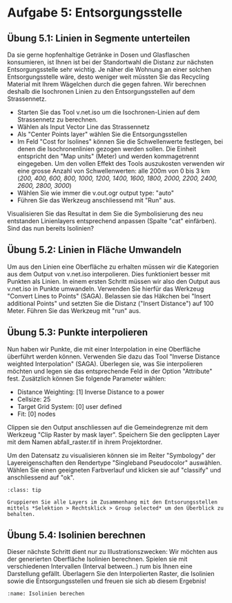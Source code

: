 # Aufgabe 5: Entsorgungsstelle

## Übung 5.1: Linien in Segmente unterteilen

Da sie gerne hopfenhaltige Getränke in Dosen und Glasflaschen konsumieren, ist Ihnen ist bei der Standortwahl die Distanz zur nächsten Entsorgungsstelle sehr wichtig. Je näher die Wohnung an einer solchen Entsorgungsstelle wäre, desto weniger weit müssten Sie das Recycling Material mit Ihrem Wägelchen durch die gegen fahren. Wir berechnen deshalb die Isochronen Linien zu den Entsorgungsstellen auf dem Strassennetz.

- Starten Sie das Tool v.net.iso um die Isochronen-Linien auf dem Strassennetz zu berechnen.
- Wählen als Input Vector Line das Strassennetz
- Als "Center Points layer" wählen Sie die Entsorgungsstellen
- Im Feld "Cost for Isolines" können Sie die Schwellenwerte festlegen, bei denen die Isochronenlinien gezogen werden sollen. Die Einheit entspricht den "Map units" (Meter) und werden kommagetrennt eingegeben. Um den vollen Effekt des Tools auszukosten verwenden wir eine grosse Anzahl von Schwellenwerten: alle 200m von 0 bis 3 km (*200, 400, 600, 800, 1000, 1200, 1400, 1600, 1800, 2000, 2200, 2400, 2600, 2800, 3000*)
- Wählen Sie wie immer die v.out.ogr output type: "auto"
- Führen Sie das Werkzeug anschliessend mit "Run" aus.


Visualisieren Sie das Resultat in dem Sie die Symbolisierung des neu entstanden Linienlayers entsprechend anpassen (Spalte "cat" einfärben). Sind das nun bereits Isolinien?


## Übung 5.2: Linien in Fläche Umwandeln

Um aus den Linien eine Oberfläche zu erhalten müssen wir die Kategorien aus dem Output von v.net.iso interpolieren. Dies funktioniert besser mit Punkten als Linien. In einem ersten Schritt müssen wir also den Output aus v.net.iso in Punkte umwandeln. Verwenden Sie hierfür das Werkzeug "Convert Lines to Points" (SAGA). Belassen sie das Häkchen bei "Insert additional Points" und setzten Sie die Distanz ("Insert Distance") auf 100 Meter. Führen Sie das Werkzeug mit "run" aus.


## Übung 5.3: Punkte interpolieren
Nun haben wir Punkte, die mit einer Interpolation in eine Oberfläche überführt werden können. Verwenden Sie dazu das Tool "Inverse Distance weighted Interpolation" (SAGA). Überlegen sie, was Sie interpolieren möchten und legen sie das entsprechende Feld in der Option "Attribute" fest. Zusätzlich können Sie folgende Parameter wählen:

- Distance Weighting: [1] Inverse Distance to a power
- Cellsize: 25
- Target Grid System: [0] user defined
- Fit: [0] nodes

Clippen sie den Output anschliessen auf die Gemeindegrenze mit dem Werkzeug "Clip Raster by mask layer". Speichern Sie den geclippten Layer mit dem Namen abfall_raster.tif in ihrem Projektordner. 

Um den Datensatz zu visualisieren können sie im Reiter "Symbology" der Layereigenschaften den Rendertype "Singleband Pseudocolor" auswählen. Wählen Sie einen geeigneten Farbverlauf und klicken sie auf "classify" und anschliessend auf "ok".

````{admonition} Tipp
:class: tip

Gruppieren Sie alle Layers im Zusammenhang mit den Entsorungsstellen mittels *Selektion > Rechtsklick > Group selected* um den Überblick zu behalten.

````
## Übung 5.4: Isolinien berechnen
Dieser nächste Schritt dient nur zu Illustrationszwecken: Wir möchten aus der generierten Oberfläche Isolinien berechnen. Spielen sie mit verschiedenen Intervallen (Interval between..) rum bis Ihnen eine Darstellung gefällt. Überlagern Sie den Interpolierten Raster, die Isolinien sowie die Entsorgungsstellen und freuen sie sich ab diesem Ergebnis!

```{figure} figures/isolinien.jpg
:name: Isolinien berechen
```